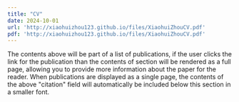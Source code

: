 ```yaml
---
title: "CV"
date: 2024-10-01
url: 'http://xiaohuizhou123.github.io/files/XiaohuiZhouCV.pdf'
pdf: 'http://xiaohuizhou123.github.io/files/XiaohuiZhouCV.pdf'
---
```



The contents above will be part of a list of publications, if the user clicks the link for the publication than the contents of section will be rendered as a full page, allowing you to provide more information about the paper for the reader. When publications are displayed as a single page, the contents of the above "citation" field will automatically be included below this section in a smaller font.
